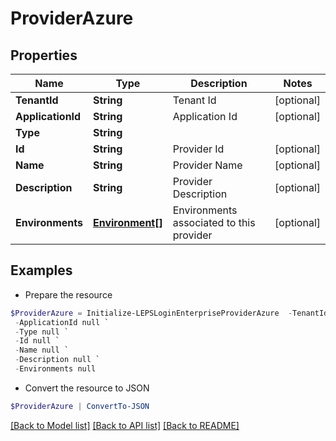 # ProviderAzure
## Properties

Name | Type | Description | Notes
------------ | ------------- | ------------- | -------------
**TenantId** | **String** | Tenant Id | [optional] 
**ApplicationId** | **String** | Application Id | [optional] 
**Type** | **String** |  | 
**Id** | **String** | Provider Id | [optional] 
**Name** | **String** | Provider Name | [optional] 
**Description** | **String** | Provider Description | [optional] 
**Environments** | [**Environment[]**](Environment.md) | Environments associated to this provider | [optional] 

## Examples

- Prepare the resource
```powershell
$ProviderAzure = Initialize-LEPSLoginEnterpriseProviderAzure  -TenantId null `
 -ApplicationId null `
 -Type null `
 -Id null `
 -Name null `
 -Description null `
 -Environments null
```

- Convert the resource to JSON
```powershell
$ProviderAzure | ConvertTo-JSON
```

[[Back to Model list]](../README.md#documentation-for-models) [[Back to API list]](../README.md#documentation-for-api-endpoints) [[Back to README]](../README.md)

